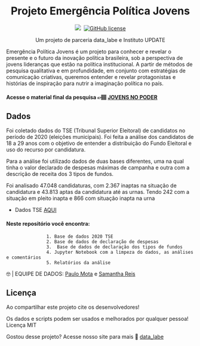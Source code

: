 <h1 align="center"> Projeto Emergência Política Jovens </h1>


<p align="center">
<img src="https://img.shields.io/badge/Python-100%25-lightgrey">

 <img>
<a href="https://github.com/datalabe/Projeto_Analise_Eleitoral/blob/main/LICENSE"><img alt="GitHub license" src="https://img.shields.io/github/license/datalabe/Projeto_Analise_Eleitoral"></a>
</p>


<p align="center">  Um projeto de parceria  data_labe  e Instituto UPDATE </p>
  
<p>Emergência Política Jovens é um projeto para conhecer e revelar o presente e o futuro da inovação política brasileira, sob a perspectiva de jovens lideranças que estão na política institucional. A partir de métodos de pesquisa qualitativa e em profundidade, em conjunto com estratégias de comunicação criativas, queremos entender e revelar protagonistas e histórias de inspiração para nutrir a imaginação política no país. 
</p>

#### Acesse o material final da pesquisa <span>&#128073;&#127997;</span> [JOVENS NO PODER](https://institutoupdate.org.br/jovensnopoder/) 









  
##  Dados

Foi coletado dados do TSE (Tribunal Superior Eleitoral) de candidatos no período de 2020 (eleições municipais). Foi feita a análise dos candidatos de 18 a 29 anos com o objetivo de entender a distribuição do Fundo Eleitoral e uso do recurso por candidatura.

Para a análise foi utilizado dados de duas bases diferentes, uma na qual tinha o valor declarado de despesas máximas de campanha e outra com a descrição de receita dos 3 tipos de fundos.

Foi analisado 47.048 candidaturas, com 2.367 inaptas na situação de candidatura e 43.813 aptas da candidatura até as urnas. Tendo 242 com a situação em pleito inapta e 866 com situação inapta na urna


 
  - Dados TSE [AQUI](https://divulgacandcontas.tse.jus.br/divulga/#/)
 
 #### Neste repositório você encontra:
                   
                   1. Base de dados 2020 TSE
                   2. Base de dados de declaração de despesas
                   3.  Base de dados de declaração dos tipos de fundos
                   4. Jupyter Notebook com a limpeza do dados, as análises e comentários
                   5. Relatórios da análise
                                  


:nerd_face: | EQUIPE DE DADOS: [Paulo Mota](https://rpubs.com/polinhobr/679254) e [Samantha Reis](https://github.com/SamanthaReiis)
  

##   Licença

Ao compartilhar este projeto cite os desenvolvedores!

Os dados e scripts podem ser usados e melhorados por qualquer pessoa! Licença MIT
  
  


Gostou desse projeto? Acesse nosso site para mais :wave: [data_labe](https://datalabe.org/)
